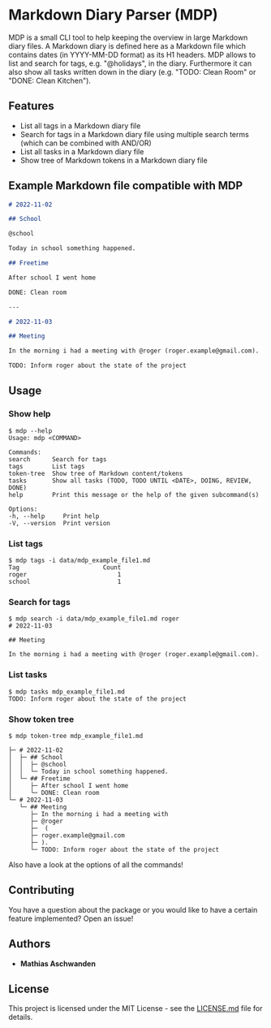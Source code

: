 # Markdown Diary Parser (MDP)

MDP is a small CLI tool to help keeping the overview in large Markdown diary files. A
Markdown diary is defined here as a Markdown file which contains dates (in YYYY-MM-DD
format) as its H1 headers. MDP allows to list and search for tags, e.g. "@holidays",
in the diary. Furthermore it can also show all tasks written down in the diary (e.g.
"TODO: Clean Room" or "DONE: Clean Kitchen").

## Features
- List all tags in a Markdown diary file
- Search for tags in a Markdown diary file using multiple search terms (which can be combined with AND/OR)
- List all tasks in a Markdown diary file
- Show tree of Markdown tokens in a Markdown diary file

## Example Markdown file compatible with MDP

```markdown
# 2022-11-02

## School

@school

Today in school something happened.

## Freetime

After school I went home

DONE: Clean room

---

# 2022-11-03

## Meeting

In the morning i had a meeting with @roger (roger.example@gmail.com).

TODO: Inform roger about the state of the project
```

## Usage

### Show help

```
$ mdp --help 
Usage: mdp <COMMAND>

Commands:
search      Search for tags
tags        List tags
token-tree  Show tree of Markdown content/tokens
tasks       Show all tasks (TODO, TODO UNTIL <DATE>, DOING, REVIEW, DONE)
help        Print this message or the help of the given subcommand(s)

Options:
-h, --help     Print help
-V, --version  Print version
```

### List tags

``` 
$ mdp tags -i data/mdp_example_file1.md
Tag                       Count
roger                         1
school                        1
```

### Search for tags

```
$ mdp search -i data/mdp_example_file1.md roger
# 2022-11-03

## Meeting

In the morning i had a meeting with @roger (roger.example@gmail.com).
```

### List tasks

```
$ mdp tasks mdp_example_file1.md
TODO: Inform roger about the state of the project
```

### Show token tree

```
$ mdp token-tree mdp_example_file1.md

├─ # 2022-11-02
│  ├─ ## School
│  │  ├─ @school
│  │  └─ Today in school something happened.
│  └─ ## Freetime
│     ├─ After school I went home
│     └─ DONE: Clean room
└─ # 2022-11-03
   └─ ## Meeting
      ├─ In the morning i had a meeting with
      ├─ @roger
      ├─  (
      ├─ roger.example@gmail.com
      ├─ ).
      └─ TODO: Inform roger about the state of the project
```

Also have a look at the options of all the commands!

## Contributing
You have a question about the package or you would like to have a certain feature implemented? Open an issue!

## Authors

* **Mathias Aschwanden** 

## License

This project is licensed under the MIT License - see the [LICENSE.md](LICENSE.md) file for details.
